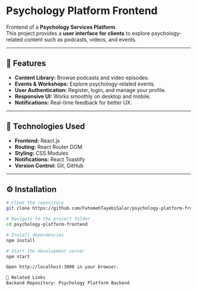 # Psychology Platform Frontend

Frontend of a **Psychology Services Platform**.  
This project provides a **user interface for clients** to explore psychology-related content such as podcasts, videos, and events.  

---

## 🚀 Features

- **Content Library:** Browse podcasts and video episodes.  
- **Events & Workshops:** Explore psychology-related events.  
- **User Authentication:** Register, login, and manage your profile.  
- **Responsive UI:** Works smoothly on desktop and mobile.  
- **Notifications:** Real-time feedback for better UX.

---

## 🧠 Technologies Used

- **Frontend:** React.js  
- **Routing:** React Router DOM  
- **Styling:** CSS Modules  
- **Notifications:** React Toastify  
- **Version Control:** Git, GitHub

---

## ⚙️ Installation

```bash
# Clone the repository
git clone https://github.com/FatemehTayebiSalar/psychology-platform-frontend.git

# Navigate to the project folder
cd psychology-platform-frontend

# Install dependencies
npm install

# Start the development server
npm start

Open http://localhost:3000 in your browser.

🔗 Related Links
Backend Repository: Psychology Platform Backend